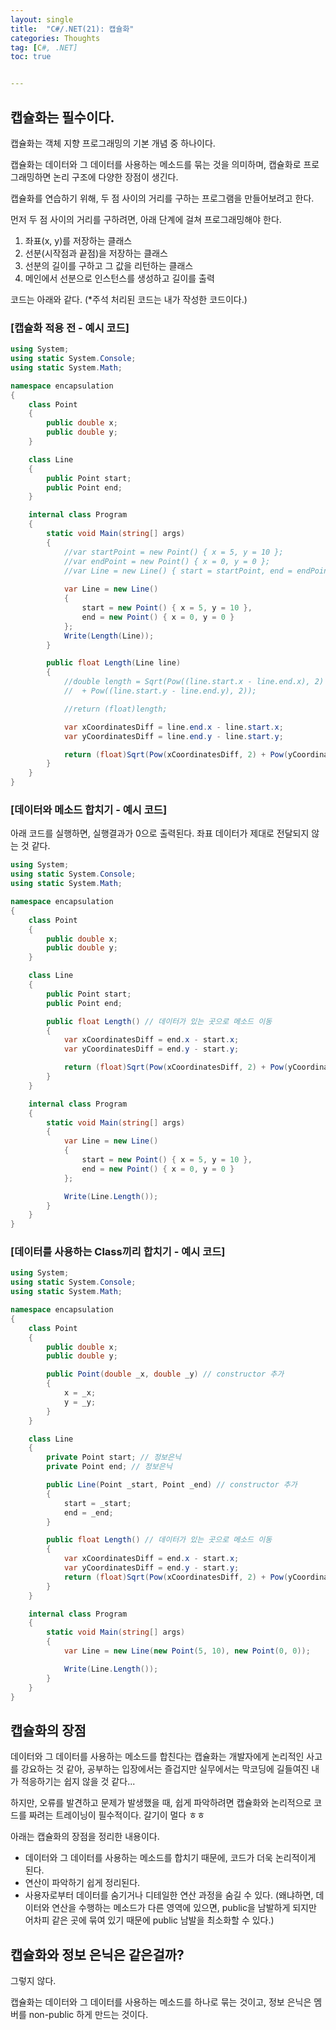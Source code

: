 ```yaml
---
layout: single
title:  "C#/.NET(21): 캡슐화"
categories: Thoughts
tag: [C#, .NET]
toc: true 


---
```


## 캡슐화는 필수이다.

캡슐화는 객체 지향 프로그래밍의 기본 개념 중 하나이다. 

캡슐화는 데이터와 그 데이터를 사용하는 메소드를 묶는 것을 의미하며, 캡슐화로 프로그래밍하면 논리 구조에 다양한 장점이 생긴다. 



캡슐화를 연습하기 위해, 두 점 사이의 거리를 구하는 프로그램을 만들어보려고 한다.

먼저 두 점 사이의 거리를 구하려면, 아래 단계에 걸쳐 프로그래밍해야 한다.

1. 좌표(x, y)를 저장하는 클래스
2. 선분(시작점과 끝점)을 저장하는 클래스
3. 선분의 길이를 구하고 그 값을 리턴하는 클래스
4. 메인에서 선분으로 인스턴스를 생성하고 길이를 출력

코드는 아래와 같다. (*주석 처리된 코드는 내가 작성한 코드이다.)



### [캡슐화 적용 전 - 예시 코드]

```c#
using System;
using static System.Console;
using static System.Math;

namespace encapsulation
{
	class Point
	{
		public double x;
		public double y;
	}

	class Line
	{
		public Point start;
		public Point end;
	}

	internal class Program
	{
		static void Main(string[] args)
		{
			//var startPoint = new Point() { x = 5, y = 10 };		
			//var endPoint = new Point() { x = 0, y = 0 };
			//var Line = new Line() { start = startPoint, end = endPoint };
			
			var Line = new Line()
			{
				start = new Point() { x = 5, y = 10 },
				end = new Point() { x = 0, y = 0 }
			};
			Write(Length(Line));
		}

		public float Length(Line line)
		{
			//double length = Sqrt(Pow((line.start.x - line.end.x), 2)
			//	+ Pow((line.start.y - line.end.y), 2));

			//return (float)length;

			var xCoordinatesDiff = line.end.x - line.start.x;
			var yCoordinatesDiff = line.end.y - line.start.y;

			return (float)Sqrt(Pow(xCoordinatesDiff, 2) + Pow(yCoordinatesDiff, 2));
		}
	}
}
```



### [데이터와 메소드 합치기 - 예시 코드]

아래 코드를 실행하면, 실행결과가 0으로 출력된다. 좌표 데이터가 제대로 전달되지 않는 것 같다.

```c#
using System;
using static System.Console;
using static System.Math;

namespace encapsulation
{
	class Point
	{
		public double x;
		public double y;
	}

	class Line
	{
		public Point start;
		public Point end;

		public float Length() // 데이터가 있는 곳으로 메소드 이동
		{
			var xCoordinatesDiff = end.x - start.x;
			var yCoordinatesDiff = end.y - start.y;

			return (float)Sqrt(Pow(xCoordinatesDiff, 2) + Pow(yCoordinatesDiff, 2));
		}
	}

	internal class Program
	{
		static void Main(string[] args)
		{	
			var Line = new Line()
			{
				start = new Point() { x = 5, y = 10 },
				end = new Point() { x = 0, y = 0 }
			};

			Write(Line.Length());
		}
	}
}
```



### [데이터를 사용하는 Class끼리 합치기 - 예시 코드]

```c#
using System;
using static System.Console;
using static System.Math;

namespace encapsulation
{
	class Point
	{
		public double x;
		public double y;

		public Point(double _x, double _y) // constructor 추가
		{
			x = _x;
			y = _y;
		}
	}

	class Line
	{
		private Point start; // 정보은닉
		private Point end; // 정보은닉

		public Line(Point _start, Point _end) // constructor 추가
		{
			start = _start;
			end = _end;
		}

		public float Length() // 데이터가 있는 곳으로 메소드 이동
		{
			var xCoordinatesDiff = end.x - start.x;
			var yCoordinatesDiff = end.y - start.y;
			return (float)Sqrt(Pow(xCoordinatesDiff, 2) + Pow(yCoordinatesDiff, 2));
		}
	}

	internal class Program
	{
		static void Main(string[] args)
		{
			var Line = new Line(new Point(5, 10), new Point(0, 0));

			Write(Line.Length());
		}
	}
}
```





## 캡슐화의 장점

데이터와 그 데이터를 사용하는 메소드를 합친다는 캡슐화는 개발자에게 논리적인 사고를 강요하는 것 같아, 공부하는 입장에서는 즐겁지만 실무에서는 막코딩에 길들여진 내가 적응하기는 쉽지 않을 것 같다...

하지만, 오류를 발견하고 문제가 발생했을 때, 쉽게 파악하려면 캡슐화와 논리적으로 코드를 짜려는 트레이닝이 필수적이다. 갈기이 멀다 ㅎㅎ

아래는 캡슐화의 장점을 정리한 내용이다.

- 데이터와 그 데이터를 사용하는 메소드를 합치기 때문에, 코드가 더욱 논리적이게 된다.
- 연산이 파악하기 쉽게 정리된다.
- 사용자로부터 데이터를 숨기거나 디테일한 연산 과정을 숨길 수 있다. (왜냐하면, 데이터와 연산을 수행하는 메소드가 다른 영역에 있으면, public을 남발하게 되지만 어차피 같은 곳에 묶여 있기 때문에 public 남발을 최소화할 수 있다.)





##  캡슐화와 정보 은닉은 같은걸까?

그렇지 않다. 

캡슐화는 데이터와 그 데이터를 사용하는 메소드를 하나로 묶는 것이고, 정보 은닉은 멤버를 non-public 하게 만드는 것이다.
